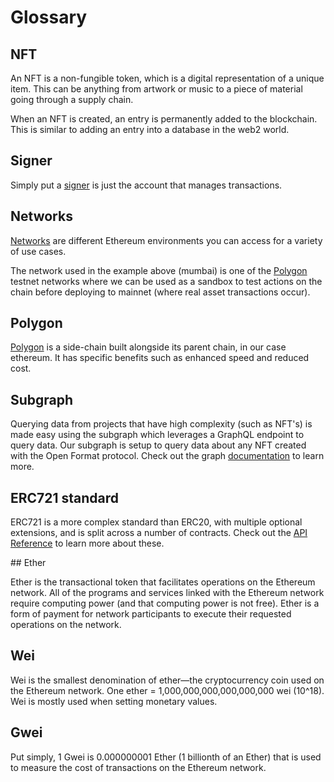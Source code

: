 # Glossary

## NFT

An NFT is a non-fungible token, which is a digital representation of a unique item. This can be anything from artwork or music to a piece of material going through a supply chain.

When an NFT is created, an entry is permanently added to the blockchain. This is similar to adding an entry into a database in the web2 world.

## Signer

Simply put a [signer](https://docs.ethers.io/v5/api/signer/) is just the account that manages transactions.

## Networks

[Networks](https://ethereum.org/en/developers/docs/networks/) are different Ethereum environments you can access for a variety of use cases.

The network used in the example above (mumbai) is one of the [Polygon](https://polygon.technology/) testnet networks where we can be used as a sandbox to test actions on the chain before deploying to mainnet (where real asset transactions occur).

## Polygon

[Polygon](https://polygon.technology/) is a side-chain built alongside its parent chain, in our case ethereum. It has specific benefits such as enhanced speed and reduced cost.

## Subgraph

Querying data from projects that have high complexity (such as NFT's) is made easy using the subgraph which leverages a GraphQL endpoint to query data. Our subgraph is setup to query data about any NFT created with the Open Format protocol. Check out the graph [documentation](https://thegraph.com/docs/en/about/) to learn more.

## ERC721 standard

ERC721 is a more complex standard than ERC20, with multiple optional extensions, and is split across a number of contracts. Check out the [API Reference](https://docs.openzeppelin.com/contracts/3.x/api/token/ERC721) to learn more about these.

## Ether

Ether is the transactional token that facilitates operations on the Ethereum network. All of the programs and services linked with the Ethereum network require computing power (and that computing power is not free). Ether is a form of payment for network participants to execute their requested operations on the network.

## Wei

Wei is the smallest denomination of ether—the cryptocurrency coin used on the Ethereum network. One ether = 1,000,000,000,000,000,000 wei (10^18). Wei is mostly used when setting monetary values.

## Gwei

Put simply, 1 Gwei is 0.000000001 Ether (1 billionth of an Ether) that is used to measure the cost of transactions on the Ethereum network.
